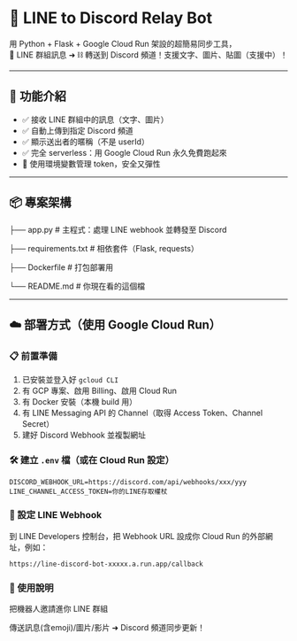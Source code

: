 # 🌈 LINE to Discord Relay Bot

用 Python + Flask + Google Cloud Run 架設的超簡易同步工具，  
📱 LINE 群組訊息 ➜ ⛓️ 轉送到 Discord 頻道！支援文字、圖片、貼圖（支援中）！

---

## 🚀 功能介紹

- ✅ 接收 LINE 群組中的訊息（文字、圖片）
- ✅ 自動上傳到指定 Discord 頻道
- ✅ 顯示送出者的暱稱（不是 userId）
- ✅ 完全 serverless：用 Google Cloud Run 永久免費跑起來
- 🔐 使用環境變數管理 token，安全又彈性

---

## 📦 專案架構
├── app.py # 主程式：處理 LINE webhook 並轉發至 Discord

├── requirements.txt # 相依套件（Flask, requests）

├── Dockerfile # 打包部署用

└── README.md # 你現在看的這個檔


---

## ☁️ 部署方式（使用 Google Cloud Run）

### 📋 前置準備

1. 已安裝並登入好 `gcloud CLI`
2. 有 GCP 專案、啟用 Billing、啟用 Cloud Run
3. 有 Docker 安裝（本機 build 用）
4. 有 LINE Messaging API 的 Channel（取得 Access Token、Channel Secret）
5. 建好 Discord Webhook 並複製網址

### 🛠️ 建立 `.env` 檔（或在 Cloud Run 設定）

```env
DISCORD_WEBHOOK_URL=https://discord.com/api/webhooks/xxx/yyy
LINE_CHANNEL_ACCESS_TOKEN=你的LINE存取權杖
```

### 🔗 設定 LINE Webhook
到 LINE Developers 控制台，把 Webhook URL 設成你 Cloud Run 的外部網址，例如：
```
https://line-discord-bot-xxxxx.a.run.app/callback
```

### 💬 使用說明
把機器人邀請進你 LINE 群組

傳送訊息(含emoji)/圖片/影片 ➜ Discord 頻道同步更新！
